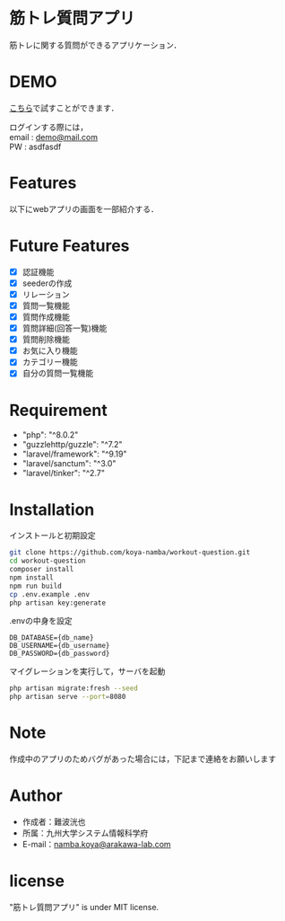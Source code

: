 # 筋トレ質問アプリ
筋トレに関する質問ができるアプリケーション．  

# DEMO
[こちら]()で試すことができます．  

ログインする際には，  
email : demo@mail.com  
PW : asdfasdf

# Features
以下にwebアプリの画面を一部紹介する．

# Future Features
- [x] 認証機能
- [x] seederの作成
- [x] リレーション
- [x] 質問一覧機能
- [x] 質問作成機能
- [x] 質問詳細(回答一覧)機能
- [x] 質問削除機能
- [x] お気に入り機能
- [x] カテゴリー機能
- [x] 自分の質問一覧機能

# Requirement
* "php": "^8.0.2"
* "guzzlehttp/guzzle": "^7.2"
* "laravel/framework": "^9.19"
* "laravel/sanctum": "^3.0"
* "laravel/tinker": "^2.7"

# Installation
インストールと初期設定
```bash
git clone https://github.com/koya-namba/workout-question.git
cd workout-question
composer install
npm install
npm run build
cp .env.example .env
php artisan key:generate
```  

.envの中身を設定
```.env
DB_DATABASE={db_name}
DB_USERNAME={db_username}
DB_PASSWORD={db_password}
```

マイグレーションを実行して，サーバを起動
```bash
php artisan migrate:fresh --seed
php artisan serve --port=8080
```

# Note
作成中のアプリのためバグがあった場合には，下記まで連絡をお願いします

# Author
- 作成者：難波洸也
- 所属：九州大学システム情報科学府
- E-mail：namba.koya@arakawa-lab.com

# license
"筋トレ質問アプリ" is under MIT license.
